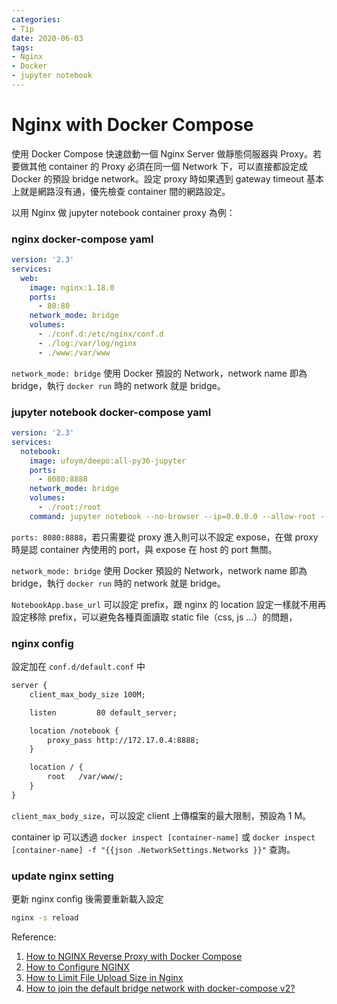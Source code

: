 ```yaml
---
categories:
- Tip
date: 2020-06-03
tags:
- Nginx
- Docker
- jupyter notebook
---
```


# Nginx with Docker Compose

使用 Docker Compose 快速啟動一個 Nginx Server 做靜態伺服器與 Proxy。若要做其他 container 的 Proxy 必須在同一個 Network 下，可以直接都設定成 Docker 的預設 bridge network。設定 proxy 時如果遇到 gateway timeout 基本上就是網路沒有通，優先檢查 container 間的網路設定。

以用 Nginx 做 jupyter notebook container proxy 為例：

### nginx docker-compose yaml

```yaml
version: '2.3'
services:
  web:
    image: nginx:1.18.0
    ports:
      - 80:80
    network_mode: bridge
    volumes:
      - ./conf.d:/etc/nginx/conf.d
      - ./log:/var/log/nginx
      - ./www:/var/www
```

```network_mode: bridge``` 使用 Docker 預設的 Network，network name 即為 bridge，執行 ```docker run``` 時的 network 就是 bridge。

### jupyter notebook docker-compose yaml

```yaml
version: '2.3'
services:
  notebook:
    image: ufoym/deepo:all-py36-jupyter
    ports:
      - 8080:8888
    network_mode: bridge
    volumes:
      - ./root:/root
    command: jupyter notebook --no-browser --ip=0.0.0.0 --allow-root --notebook-dir='/root' --NotebookApp.base_url='/notebook/'
```

```ports: 8080:8888```，若只需要從 proxy 進入則可以不設定 expose，在做 proxy 時是認 container 內使用的 port，與 expose 在 host 的 port 無關。

```network_mode: bridge``` 使用 Docker 預設的 Network，network name 即為 bridge，執行 ```docker run``` 時的 network 就是 bridge。

```NotebookApp.base_url``` 可以設定 prefix，跟 nginx 的 location 設定一樣就不用再設定移除 prefix，可以避免各種頁面讀取 static file（css, js ...）的問題，

### nginx config

設定加在 ```conf.d/default.conf``` 中

```txt
server {
    client_max_body_size 100M;

    listen         80 default_server;

    location /notebook {
        proxy_pass http://172.17.0.4:8888;
    }

    location / {
        root   /var/www/;
    }
}
```

```client_max_body_size```，可以設定 client 上傳檔案的最大限制，預設為 1 M。

container ip 可以透過 ```docker inspect [container-name]``` 或 ```docker inspect [container-name] -f "{{json .NetworkSettings.Networks }}"``` 查詢。

### update nginx setting

更新 nginx config 後需要重新載入設定

```bash
nginx -s reload
```

Reference:

1. [How to NGINX Reverse Proxy with Docker Compose](https://dzone.com/articles/how-to-nginx-reverse-proxy-with-docker-compose)
2. [How to Configure NGINX](https://www.linode.com/docs/web-servers/nginx/how-to-configure-nginx/)
3. [How to Limit File Upload Size in Nginx](https://www.tecmint.com/limit-file-upload-size-in-nginx/)
4. [How to join the default bridge network with docker-compose v2?](https://stackoverflow.com/questions/43754095/how-to-join-the-default-bridge-network-with-docker-compose-v2)
